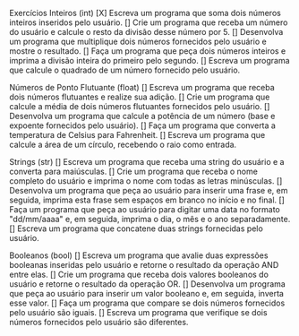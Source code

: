 Exercícios
Inteiros (int)
[X] Escreva um programa que soma dois números inteiros inseridos pelo usuário.
[] Crie um programa que receba um número do usuário e calcule o resto da divisão desse número por 5.
[] Desenvolva um programa que multiplique dois números fornecidos pelo usuário e mostre o resultado.
[] Faça um programa que peça dois números inteiros e imprima a divisão inteira do primeiro pelo segundo.
[] Escreva um programa que calcule o quadrado de um número fornecido pelo usuário.

Números de Ponto Flutuante (float)
[] Escreva um programa que receba dois números flutuantes e realize sua adição.
[] Crie um programa que calcule a média de dois números flutuantes fornecidos pelo usuário.
[] Desenvolva um programa que calcule a potência de um número (base e expoente fornecidos pelo usuário).
[] Faça um programa que converta a temperatura de Celsius para Fahrenheit.
[] Escreva um programa que calcule a área de um círculo, recebendo o raio como entrada.

Strings (str)
[] Escreva um programa que receba uma string do usuário e a converta para maiúsculas.
[] Crie um programa que receba o nome completo do usuário e imprima o nome com todas as letras minúsculas.
[] Desenvolva um programa que peça ao usuário para inserir uma frase e, em seguida, imprima esta frase sem espaços em branco no início e no final.
[] Faça um programa que peça ao usuário para digitar uma data no formato "dd/mm/aaaa" e, em seguida, imprima o dia, o mês e o ano separadamente.
[] Escreva um programa que concatene duas strings fornecidas pelo usuário.

Booleanos (bool)
[] Escreva um programa que avalie duas expressões booleanas inseridas pelo usuário e retorne o resultado da operação AND entre elas.
[] Crie um programa que receba dois valores booleanos do usuário e retorne o resultado da operação OR.
[] Desenvolva um programa que peça ao usuário para inserir um valor booleano e, em seguida, inverta esse valor.
[] Faça um programa que compare se dois números fornecidos pelo usuário são iguais.
[] Escreva um programa que verifique se dois números fornecidos pelo usuário são diferentes.